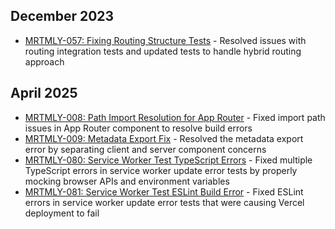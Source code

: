 ## December 2023

- [MRTMLY-057: Fixing Routing Structure Tests](/docs/logged_memories/MRTMLY-057-fixing-routing-tests.md) - Resolved issues with routing integration tests and updated tests to handle hybrid routing approach

## April 2025

- [MRTMLY-008: Path Import Resolution for App Router](/docs/logged_memories/MRTMLY-008-path-import-resolution.md) - Fixed import path issues in App Router component to resolve build errors
- [MRTMLY-009: Metadata Export Fix](/docs/logged_memories/MRTMLY-009-metadata-export-fix.md) - Resolved the metadata export error by separating client and server component concerns
- [MRTMLY-080: Service Worker Test TypeScript Errors](/docs/logged_memories/MRTMLY-080-service-worker-test-typescript-errors.md) - Fixed multiple TypeScript errors in service worker update error tests by properly mocking browser APIs and environment variables
- [MRTMLY-081: Service Worker Test ESLint Build Error](/docs/logged_memories/MRTMLY-081-service-worker-eslint-build-error.md) - Fixed ESLint errors in service worker update error tests that were causing Vercel deployment to fail